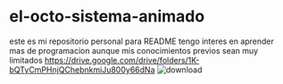 # el-octo-sistema-animado
este es mi repositorio personal para README
tengo interes en aprender mas de programacion aunque mis conocimientos previos sean muy limitados
https://drive.google.com/drive/folders/1K-bQTyCmPHnjQChebnkmiJu800y66dNa ![download](https://user-images.githubusercontent.com/93956721/173195207-80aea0ea-0d1f-4f00-a563-1bd24f1a3d27.jpg)
